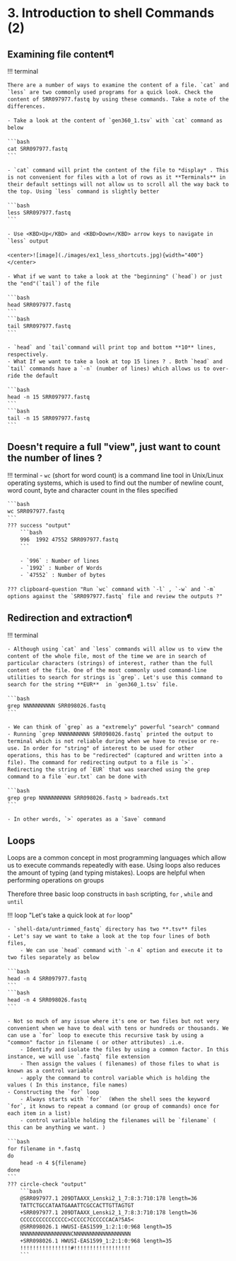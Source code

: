 # 3. Introduction to shell Commands (2)

## Examining file content¶


!!! terminal 

    There are a number of ways to examine the content of a file. `cat` and `less` are two commonly used programs for a quick look. Check the content of SRR097977.fastq by using these commands. Take a note of the differences.

    - Take a look at the content of `gen360_1.tsv` with `cat` command as below
    
    ```bash
    cat SRR097977.fastq
    ```

    - `cat` command will print the content of the file to *display* . This is not convenient for files with a lot of rows as it **Terminals** in their default settings will not allow us to scroll all the way back to the top. Using `less` command is slightly better

    ```bash
    less SRR097977.fastq
    ```

    - Use <KBD>Up</KBD> and <KBD>Down</KBD> arrow keys to navigate in `less` output

    <center>![image](./images/ex1_less_shortcuts.jpg){width="400"}</center>

    - What if we want to take a look at the "beginning" (`head`) or just the "end"(`tail`) of the file

    ```bash
    head SRR097977.fastq
    ```
    ```bash
    tail SRR097977.fastq
    ```
    
    - `head` and `tail`command will print top and bottom **10** lines, respectively. 
    - What If we want to take a look at top 15 lines ? . Both `head` and `tail` commands have a `-n` (number of lines) which allows us to over-ride the default

    ```bash
    head -n 15 SRR097977.fastq
    ```
    ```bash
    tail -n 15 SRR097977.fastq
    ```
## Doesn't require a full "view", just want to count the number of lines ?

!!! terminal 
    - `wc` (short for word count) is a command line tool in Unix/Linux operating systems, which is used to find out the number of newline count, word count, byte and character count in the files specified

    ```bash
    wc SRR097977.fastq
    ```
    ??? success "output"
        ```bash
        996  1992 47552 SRR097977.fastq
        ```

        - `996` : Number of lines 
        - `1992` : Number of Words
        - `47552` : Number of bytes

    ??? clipboard-question "Run `wc` command with `-l` , `-w` and `-m`  options against the `SRR097977.fastq` file and review the outputs ?"

## Redirection and extraction¶

!!! terminal 

    - Although using `cat` and `less` commands will allow us to view the content of the whole file, most of the time we are in search of particular characters (strings) of interest, rather than the full content of the file. One of the most commonly used command-line utilities to search for strings is `grep`. Let's use this command to search for the string **EUR**  in `gen360_1.tsv` file.
    
    ```bash
    grep NNNNNNNNNN SRR098026.fastq
    ```
    
    - We can think of `grep` as a "extremely" powerful "search" command
    - Running `grep NNNNNNNNNN SRR098026.fastq` printed the output to terminal which is not reliable during when we have to revise or re-use. In order for "string" of interest to be used for other operations, this has to be "redirected" (captured and written into a file). The command for redirecting output to a file is `>`. Redirecting the string of `EUR` that was searched using the grep command to a file `eur.txt` can be done with

    ```bash
    grep grep NNNNNNNNNN SRR098026.fastq > badreads.txt
    ```

    - In other words, `>` operates as a `Save` command

## Loops

Loops are a common concept in most programming languages which allow us to execute commands repeatedly with ease. Using loops also reduces the amount of typing (and typing mistakes). Loops are helpful when performing operations on groups 

Therefore three basic loop constructs in `bash` scripting, `for` , `while` and `until`


!!! loop "Let's take a quick look at `for` loop"

    - `shell-data/untrimmed_fastq` directory has two **.tsv** files
    - Let's say we want to take a look at the top four lines of both files, 
        - We can use `head` command with `-n 4` option and execute it to two files separately as below

    ```bash
    head -n 4 SRR097977.fastq
    ```
    ```bash
    head -n 4 SRR098026.fastq
    ```

    - Not so much of any issue where it's one or two files but not very convenient when we have to deal with tens or hundreds or thousands. We can use a `for` loop to execute this recursive task by using a "common" factor in filename ( or other attributes) .i.e. 
        - Identify and isolate the files by using a common factor. In this instance, we will use `.fastq` file extension
        - Then assign the values ( filenames) of those files to what is known as a control variable 
        - apply the command to control variable which is holding the values ( In this instance, file names)
    - Constructing the `for` loop
        - Always starts with `for`  (When the shell sees the keyword `for`, it knows to repeat a command (or group of commands) once for each item in a list)
        - control varialble holding the filenames will be `filename` ( this can be anything we want. )

    ```bash
    for filename in *.fastq
    do
        head -n 4 ${filename}
    done
    ```
    ??? circle-check "output"
        ```bash
        @SRR097977.1 209DTAAXX_Lenski2_1_7:8:3:710:178 length=36
        TATTCTGCCATAATGAAATTCGCCACTTGTTAGTGT
        +SRR097977.1 209DTAAXX_Lenski2_1_7:8:3:710:178 length=36
        CCCCCCCCCCCCCCC>CCCCC7CCCCCCACA?5A5<
        @SRR098026.1 HWUSI-EAS1599_1:2:1:0:968 length=35
        NNNNNNNNNNNNNNNNCNNNNNNNNNNNNNNNNNN
        +SRR098026.1 HWUSI-EAS1599_1:2:1:0:968 length=35
        !!!!!!!!!!!!!!!!#!!!!!!!!!!!!!!!!!!
        ```


